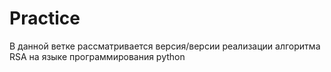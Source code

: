 # Practice
В данной ветке рассматривается версия/версии реализации алгоритма RSA на языке программирования python

